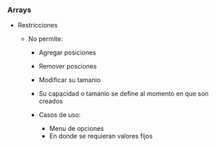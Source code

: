 ### Arrays

- Restricciones

  - No permite:
    - Agregar posiciones
    - Remover posciones
    - Modificar su tamanio
    - Su capacidad o tamanio se define al momento en que son creados
    - Casos de uso:

        - Menu de opciones
        - En donde se requieran valores fijos 